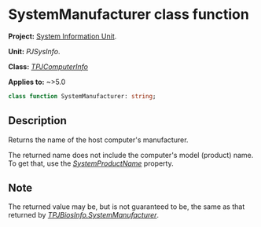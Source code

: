 # SystemManufacturer class function

**Project:** [System Information Unit](../API.md).

**Unit:** _PJSysInfo_.

**Class:** _[TPJComputerInfo](./TPJComputerInfo.md)_

**Applies to:** ~>5.0

```pascal
class function SystemManufacturer: string;
```

## Description

Returns the name of the host computer's manufacturer.

The returned name does not include the computer's model (product) name. To get that, use the _[SystemProductName](./TPJComputerInfo-SystemProductName.md)_ property.

## Note

The returned value may be, but is not guaranteed to be, the same as that returned by _[TPJBiosInfo.SystemManufacturer](./TPJBiosInfo-SystemManufacturer.md)_.
